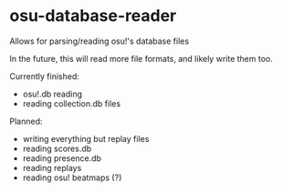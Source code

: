 # osu-database-reader
Allows for parsing/reading osu!'s database files

In the future, this will read more file formats, and likely write them too.

Currently finished:
* osu!.db reading
* reading collection.db files

Planned:
* writing everything but replay files
* reading scores.db
* reading presence.db
* reading replays
* reading osu! beatmaps (?)
